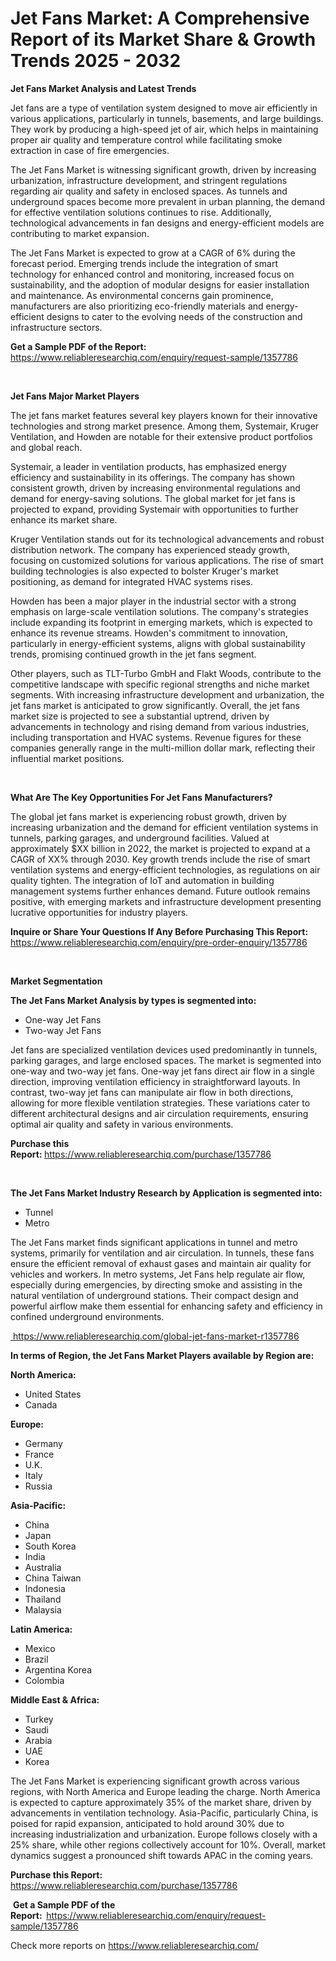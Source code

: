 <p><h1>Jet Fans Market: A Comprehensive Report of its Market Share & Growth Trends 2025 - 2032</h1></p><p><strong>Jet Fans Market Analysis and Latest Trends</strong></p>
<p><p>Jet fans are a type of ventilation system designed to move air efficiently in various applications, particularly in tunnels, basements, and large buildings. They work by producing a high-speed jet of air, which helps in maintaining proper air quality and temperature control while facilitating smoke extraction in case of fire emergencies.</p><p>The Jet Fans Market is witnessing significant growth, driven by increasing urbanization, infrastructure development, and stringent regulations regarding air quality and safety in enclosed spaces. As tunnels and underground spaces become more prevalent in urban planning, the demand for effective ventilation solutions continues to rise. Additionally, technological advancements in fan designs and energy-efficient models are contributing to market expansion.</p><p>The Jet Fans Market is expected to grow at a CAGR of 6% during the forecast period. Emerging trends include the integration of smart technology for enhanced control and monitoring, increased focus on sustainability, and the adoption of modular designs for easier installation and maintenance. As environmental concerns gain prominence, manufacturers are also prioritizing eco-friendly materials and energy-efficient designs to cater to the evolving needs of the construction and infrastructure sectors.</p></p>
<p><strong>Get a Sample PDF of the Report:&nbsp;</strong> <a href="https://www.reliableresearchiq.com/enquiry/request-sample/1357786?utm_campaign=3180&utm_medium=2&utm_source=Github&utm_content=ia&utm_term=08042025&utm_id=jet-fans">https://www.reliableresearchiq.com/enquiry/request-sample/1357786</a></p>
<p>&nbsp;</p>
<p><strong>Jet Fans Major Market Players</strong></p>
<p><p>The jet fans market features several key players known for their innovative technologies and strong market presence. Among them, Systemair, Kruger Ventilation, and Howden are notable for their extensive product portfolios and global reach.</p><p>Systemair, a leader in ventilation products, has emphasized energy efficiency and sustainability in its offerings. The company has shown consistent growth, driven by increasing environmental regulations and demand for energy-saving solutions. The global market for jet fans is projected to expand, providing Systemair with opportunities to further enhance its market share.</p><p>Kruger Ventilation stands out for its technological advancements and robust distribution network. The company has experienced steady growth, focusing on customized solutions for various applications. The rise of smart building technologies is also expected to bolster Kruger's market positioning, as demand for integrated HVAC systems rises.</p><p>Howden has been a major player in the industrial sector with a strong emphasis on large-scale ventilation solutions. The company's strategies include expanding its footprint in emerging markets, which is expected to enhance its revenue streams. Howden's commitment to innovation, particularly in energy-efficient systems, aligns with global sustainability trends, promising continued growth in the jet fans segment.</p><p>Other players, such as TLT-Turbo GmbH and Flakt Woods, contribute to the competitive landscape with specific regional strengths and niche market segments. With increasing infrastructure development and urbanization, the jet fans market is anticipated to grow significantly. Overall, the jet fans market size is projected to see a substantial uptrend, driven by advancements in technology and rising demand from various industries, including transportation and HVAC systems. Revenue figures for these companies generally range in the multi-million dollar mark, reflecting their influential market positions.</p></p>
<p>&nbsp;</p>
<p><strong>What Are The Key Opportunities For Jet Fans Manufacturers?</strong></p>
<p><p>The global jet fans market is experiencing robust growth, driven by increasing urbanization and the demand for efficient ventilation systems in tunnels, parking garages, and underground facilities. Valued at approximately $XX billion in 2022, the market is projected to expand at a CAGR of XX% through 2030. Key growth trends include the rise of smart ventilation systems and energy-efficient technologies, as regulations on air quality tighten. The integration of IoT and automation in building management systems further enhances demand. Future outlook remains positive, with emerging markets and infrastructure development presenting lucrative opportunities for industry players.</p></p>
<p><strong>Inquire or Share Your Questions If Any Before Purchasing This Report:</strong> <a href="https://www.reliableresearchiq.com/enquiry/pre-order-enquiry/1357786?utm_campaign=3180&utm_medium=2&utm_source=Github&utm_content=ia&utm_term=08042025&utm_id=jet-fans">https://www.reliableresearchiq.com/enquiry/pre-order-enquiry/1357786</a></p>
<p>&nbsp;</p>
<p><strong>Market Segmentation</strong></p>
<p><strong>The Jet Fans Market Analysis by types is segmented into:</strong></p>
<p><ul><li>One-way Jet Fans</li><li>Two-way Jet Fans</li></ul></p>
<p><p>Jet fans are specialized ventilation devices used predominantly in tunnels, parking garages, and large enclosed spaces. The market is segmented into one-way and two-way jet fans. One-way jet fans direct air flow in a single direction, improving ventilation efficiency in straightforward layouts. In contrast, two-way jet fans can manipulate air flow in both directions, allowing for more flexible ventilation strategies. These variations cater to different architectural designs and air circulation requirements, ensuring optimal air quality and safety in various environments.</p></p>
<p><strong>Purchase this Report:&nbsp;</strong><a href="https://www.reliableresearchiq.com/purchase/1357786?utm_campaign=3180&utm_medium=2&utm_source=Github&utm_content=ia&utm_term=08042025&utm_id=jet-fans">https://www.reliableresearchiq.com/purchase/1357786</a></p>
<p>&nbsp;</p>
<p><strong>The Jet Fans Market Industry Research by Application is segmented into:</strong></p>
<p><ul><li>Tunnel</li><li>Metro</li></ul></p>
<p><p>The Jet Fans market finds significant applications in tunnel and metro systems, primarily for ventilation and air circulation. In tunnels, these fans ensure the efficient removal of exhaust gases and maintain air quality for vehicles and workers. In metro systems, Jet Fans help regulate air flow, especially during emergencies, by directing smoke and assisting in the natural ventilation of underground stations. Their compact design and powerful airflow make them essential for enhancing safety and efficiency in confined underground environments.</p></p>
<p><a href="https://www.reliableresearchiq.com/global-jet-fans-market-r1357786?utm_campaign=3180&utm_medium=2&utm_source=Github&utm_content=ia&utm_term=08042025&utm_id=jet-fans">&nbsp;https://www.reliableresearchiq.com/global-jet-fans-market-r1357786</a></p>
<p><strong>In terms of Region, the Jet Fans Market Players available by Region are:</strong></p>
<p>
    <p> <strong> North America: </strong>
        <ul>
            <li>United States</li>
            <li>Canada</li>
        </ul>
        </p> 
    <p> <strong> Europe: </strong>
        <ul>
            <li>Germany</li>
            <li>France</li>
            <li>U.K.</li>
            <li>Italy</li>
            <li>Russia</li>
        </ul>
        </p> 
    <p> <strong> Asia-Pacific: </strong>
        <ul>
            <li>China</li>
            <li>Japan</li>
            <li>South Korea</li>
            <li>India</li>
            <li>Australia</li>
            <li>China Taiwan</li>
            <li>Indonesia</li>
            <li>Thailand</li>
            <li>Malaysia</li>
        </ul>
        </p> 
    <p> <strong> Latin America: </strong>
        <ul>
            <li>Mexico</li>
            <li>Brazil</li>
            <li>Argentina Korea</li>
            <li>Colombia</li>
        </ul>
        </p> 
    <p> <strong> Middle East & Africa: </strong>
        <ul>
            <li>Turkey</li>
            <li>Saudi</li>
            <li>Arabia</li>
            <li>UAE</li>
            <li>Korea</li>
        </ul>
    </p>
    </p>
<p><p>The Jet Fans Market is experiencing significant growth across various regions, with North America and Europe leading the charge. North America is expected to capture approximately 35% of the market share, driven by advancements in ventilation technology. Asia-Pacific, particularly China, is poised for rapid expansion, anticipated to hold around 30% due to increasing industrialization and urbanization. Europe follows closely with a 25% share, while other regions collectively account for 10%. Overall, market dynamics suggest a pronounced shift towards APAC in the coming years.</p></p>
<p><strong>Purchase this Report: </strong><a href="https://www.reliableresearchiq.com/purchase/1357786?utm_campaign=3180&utm_medium=2&utm_source=Github&utm_content=ia&utm_term=08042025&utm_id=jet-fans">https://www.reliableresearchiq.com/purchase/1357786</a></p>
<p>&nbsp;<strong>Get a Sample PDF of the Report:&nbsp;&nbsp;</strong><a href="https://www.reliableresearchiq.com/enquiry/request-sample/1357786?utm_campaign=3180&utm_medium=2&utm_source=Github&utm_content=ia&utm_term=08042025&utm_id=jet-fans">https://www.reliableresearchiq.com/enquiry/request-sample/1357786</a></p>
<p><strong></strong></p>
<p>Check more reports on <a href="https://www.reliableresearchiq.com/?utm_campaign=3180&utm_medium=2&utm_source=Github&utm_content=ia&utm_term=08042025&utm_id=jet-fans">https://www.reliableresearchiq.com/</a></p>